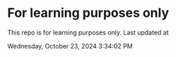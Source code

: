 # For learning purposes only
This repo is for learning purposes only.
Last updated at

Wednesday, October 23, 2024 3:34:02 PM

